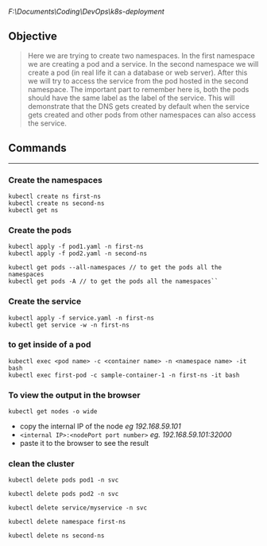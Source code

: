 
_F:\Documents\Coding\DevOps\k8s-deployment_

## Objective
> Here we are trying to create two namespaces. 
In the first namespace we are creating a pod and a service. 
In the second namespace we will create a pod (in real life it can a database or web server). 
After this we will try to access the service from the pod hosted in the second namespace. The important part to remember here is, both the pods should have the same label as the label of the service.
This will demonstrate that the DNS gets created by default when the service gets created and other pods from other namespaces can also access the service.

## Commands
___

### Create the namespaces
```
kubectl create ns first-ns
kubectl create ns second-ns
kubectl get ns
```

### Create the pods
```
kubectl apply -f pod1.yaml -n first-ns
kubectl apply -f pod2.yaml -n second-ns

kubectl get pods --all-namespaces // to get the pods all the namespaces
kubectl get pods -A // to get the pods all the namespaces``
```

### Create the service
```
kubectl apply -f service.yaml -n first-ns
kubectl get service -w -n first-ns

```

### to get inside of a pod
```
kubectl exec <pod name> -c <container name> -n <namespace name> -it bash
kubectl exec first-pod -c sample-container-1 -n first-ns -it bash
```

### To view the output in the browser
```
kubectl get nodes -o wide
```
- copy the internal IP of the node _eg 192.168.59.101_
- `<internal IP>:<nodePort port number>` _eg. 192.168.59.101:32000_
- paste it to the browser to see the result

### clean the cluster

```
kubectl delete pods pod1 -n svc
```

```
kubectl delete pods pod2 -n svc
```
```
kubectl delete service/myservice -n svc
```
```
kubectl delete namespace first-ns
```
```
kubectl delete ns second-ns
```